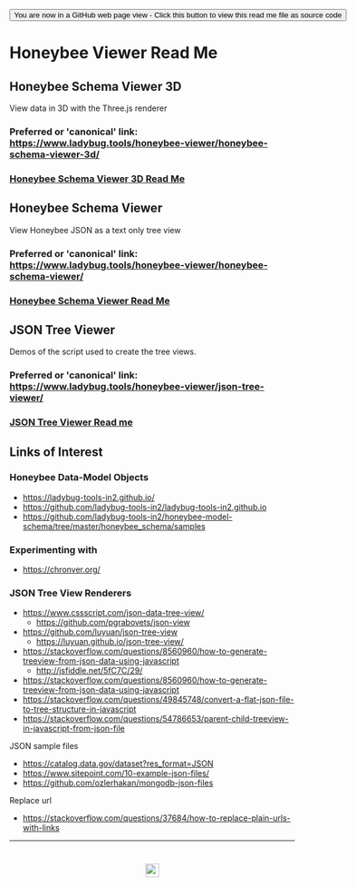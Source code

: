 <span style=display:none; >[You are now in a GitHub source code view - click this link to view Read Me file as a web page]( https://www.ladybug.tools/honeybee-viewer/#README.md "View file as a web page." ) </span>

<div><input type=button class = "btn btn-secondary btn-sm" onclick=window.location.href="https://github.com/ladybug-tools/honeybee-viewer/"
value="You are now in a GitHub web page view - Click this button to view this read me file as source code" ></div>



# Honeybee Viewer Read Me


## Honeybee Schema Viewer 3D

View data in 3D with the Three.js renderer

### Preferred or 'canonical' link:<br> https://www.ladybug.tools/honeybee-viewer/honeybee-schema-viewer-3d/

### [Honeybee Schema Viewer 3D Read Me ]( https://www.ladybug.tools/honeybee-viewer/index.html/honeybee-schema-viewer-3d/readme.html)

## Honeybee Schema Viewer

View Honeybee JSON as a text only tree view

### Preferred or 'canonical' link:<br> https://www.ladybug.tools/honeybee-viewer/honeybee-schema-viewer/

### [Honeybee Schema Viewer Read Me ]( https://www.ladybug.tools/honeybee-viewer/index.html/honeybee-schema-viewer/readme.html)

## JSON Tree Viewer

Demos of the script used to create the tree views.

### Preferred or 'canonical' link:<br> https://www.ladybug.tools/honeybee-viewer/json-tree-viewer/

### [JSON Tree Viewer Read me]( https://www.ladybug.tools/honeybee-viewer/json-tree-viewer/readme.html )



## Links of Interest


### Honeybee Data-Model Objects

* https://ladybug-tools-in2.github.io/
* https://github.com/ladybug-tools-in2/ladybug-tools-in2.github.io
* https://github.com/ladybug-tools-in2/honeybee-model-schema/tree/master/honeybee_schema/samples


### Experimenting with

* https://chronver.org/


### JSON Tree View Renderers


* https://www.cssscript.com/json-data-tree-view/
	* https://github.com/pgrabovets/json-view
* https://github.com/luyuan/json-tree-view
	* https://luyuan.github.io/json-tree-view/
* https://stackoverflow.com/questions/8560960/how-to-generate-treeview-from-json-data-using-javascript
	* http://jsfiddle.net/5fC7C/29/
* https://stackoverflow.com/questions/8560960/how-to-generate-treeview-from-json-data-using-javascript
* https://stackoverflow.com/questions/49845748/convert-a-flat-json-file-to-tree-structure-in-javascript
* https://stackoverflow.com/questions/54786653/parent-child-treeview-in-javascript-from-json-file


JSON sample files

* https://catalog.data.gov/dataset?res_format=JSON
* https://www.sitepoint.com/10-example-json-files/
* https://github.com/ozlerhakan/mongodb-json-files

Replace url

* https://stackoverflow.com/questions/37684/how-to-replace-plain-urls-with-links


***

# <center title="hello!" ><a href=javascript:window.scrollTo(0,0); style=text-decoration:none; > <img src='assets/honeybee.ico' height=24 > </a></center>

